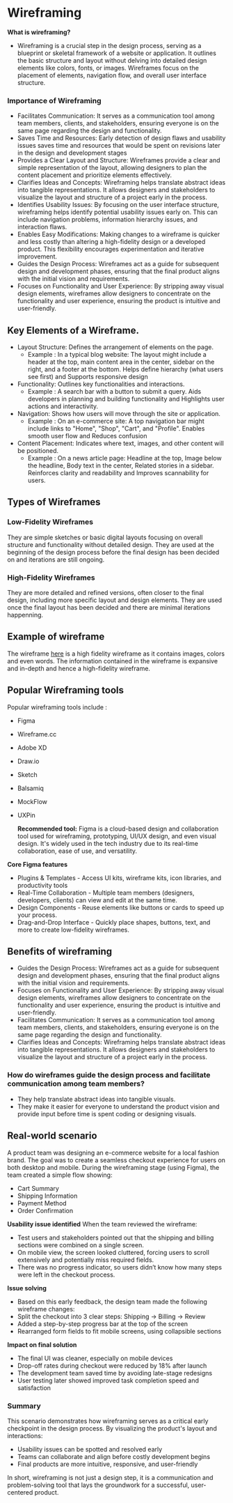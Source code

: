 # Wireframing
**What is wireframing?** 
- Wireframing is a crucial step in the design process, serving as a blueprint or skeletal framework of a website or application. It outlines the basic structure and layout without delving into detailed design elements like colors, fonts, or images. Wireframes focus on the placement of elements, navigation flow, and overall user interface structure.
### Importance of Wireframing
- Facilitates Communication: It serves as a communication tool among team members, clients, and stakeholders, ensuring everyone is on the same page regarding the design and functionality.
- Saves Time and Resources: Early detection of design flaws and usability issues saves time and resources that would be spent on revisions later in the design and development stages
- Provides a Clear Layout and Structure: Wireframes provide a clear and simple representation of the layout, allowing designers to plan the content placement and prioritize elements effectively.
- Clarifies Ideas and Concepts: Wireframing helps translate abstract ideas into tangible representations. It allows designers and stakeholders to visualize the layout and structure of a project early in the process.
- Identifies Usability Issues: By focusing on the user interface structure, wireframing helps identify potential usability issues early on. This can include navigation problems, information hierarchy issues, and interaction flaws.
- Enables Easy Modifications: Making changes to a wireframe is quicker and less costly than altering a high-fidelity design or a developed product. This flexibility encourages experimentation and iterative improvement.
- Guides the Design Process: Wireframes act as a guide for subsequent design and development phases, ensuring that the final product aligns with the initial vision and requirements.
- Focuses on Functionality and User Experience: By stripping away visual design elements, wireframes allow designers to concentrate on the functionality and user experience, ensuring the product is intuitive and user-friendly.

## Key Elements of a Wireframe.
+ Layout Structure: Defines the arrangement of elements on the page.
  - Example : In a typical blog website: The layout might include a header at the top, main content area in the center, sidebar on the right, and a footer at the bottom. Helps define hierarchy (what users see first) and Supports responsive design
+ Functionality: Outlines key functionalities and interactions.
  - Example : A search bar with a button to submit a query. Aids developers in planning and building functionality and Highlights user actions and interactivity.
+ Navigation: Shows how users will move through the site or application.
  - Example : On an e-commerce site: A top navigation bar might include links to "Home", "Shop", "Cart", and "Profile". Enables smooth user flow and Reduces confusion
+ Content Placement: Indicates where text, images, and other content will be positioned.
  - Example : On a news article page: Headline at the top, Image below the headline, Body text in the center, Related stories in a sidebar. Reinforces clarity and readability and Improves scannability for users.
    
## Types of Wireframes
### Low-Fidelity Wireframes
They are simple sketches or basic digital layouts focusing on overall structure and functionality without detailed design. They are used at the beginning of the design process before the final design has been decided on and iterations are still ongoing.

### High-Fidelity Wireframes
They are more detailed and refined versions, often closer to the final design, including more specific layout and design elements. They are used once the final layout has been decided and there are minimal iterations happenning.

## Example of wireframe
The wireframe [here](https://www.figma.com/design/E2BRqdPcKkrnX6hLGPto8Z/Project-Airbnb?node-id=1-2&p=f) is a high fidelity wireframe as it contains images, colors and even words. The information contained in the wireframe is expansive and in-depth and hence a high-fidelity wireframe.

## Popular Wireframing tools
Popular wireframing tools include :
- Figma
- Wireframe.cc
- Adobe XD
- Draw.io
- Sketch
- Balsamiq
- MockFlow
- UXPin
  
  **Recommended tool:**
Figma is a cloud-based design and collaboration tool used for wireframing, prototyping, UI/UX design, and even visual design. It's widely used in the tech industry due to its real-time collaboration, ease of use, and versatility.

**Core Figma features**
+ Plugins & Templates - Access UI kits, wireframe kits, icon libraries, and productivity tools
+ Real-Time Collaboration - Multiple team members (designers, developers, clients) can view and edit at the same time.
+ Design Components - Reuse elements like buttons or cards to speed up your process.
+ Drag-and-Drop Interface - Quickly place shapes, buttons, text, and more to create low-fidelity wireframes.

## Benefits of wireframing
+ Guides the Design Process: Wireframes act as a guide for subsequent design and development phases, ensuring that the final product aligns with the initial vision and requirements.
+ Focuses on Functionality and User Experience: By stripping away visual design elements, wireframes allow designers to concentrate on the functionality and user experience, ensuring the product is intuitive and user-friendly.
+ Facilitates Communication: It serves as a communication tool among team members, clients, and stakeholders, ensuring everyone is on the same page regarding the design and functionality.
+ Clarifies Ideas and Concepts: Wireframing helps translate abstract ideas into tangible representations. It allows designers and stakeholders to visualize the layout and structure of a project early in the process.

### How do wireframes guide the design process and facilitate communication among team members? 
- They help translate abstract ideas into tangible visuals.
- They make it easier for everyone to understand the product vision and provide input before time is spent coding or designing visuals.

## Real-world scenario
A product team was designing an e-commerce website for a local fashion brand. The goal was to create a seamless checkout experience for users on both desktop and mobile.
During the wireframing stage (using Figma), the team created a simple flow showing:
- Cart Summary
- Shipping Information
- Payment Method
- Order Confirmation

**Usability issue identified**
When the team reviewed the wireframe:
- Test users and stakeholders pointed out that the shipping and billing sections were combined on a single screen.
- On mobile view, the screen looked cluttered, forcing users to scroll extensively and potentially miss required fields.
- There was no progress indicator, so users didn’t know how many steps were left in the checkout process.
  
**Issue solving**
- Based on this early feedback, the design team made the following wireframe changes:
- Split the checkout into 3 clear steps: Shipping → Billing → Review
- Added a step-by-step progress bar at the top of the screen
- Rearranged form fields to fit mobile screens, using collapsible sections
  
**Impact on final solution**
- The final UI was cleaner, especially on mobile devices
- Drop-off rates during checkout were reduced by 18% after launch
- The development team saved time by avoiding late-stage redesigns
- User testing later showed improved task completion speed and satisfaction

### Summary
This scenario demonstrates how wireframing serves as a critical early checkpoint in the design process. By visualizing the product's layout and interactions:
- Usability issues can be spotted and resolved early
- Teams can collaborate and align before costly development begins
- Final products are more intuitive, responsive, and user-friendly
  
In short, wireframing is not just a design step, it is a communication and problem-solving tool that lays the groundwork for a successful, user-centered product.
